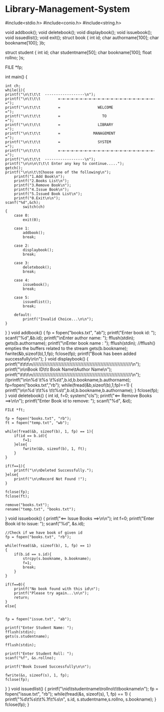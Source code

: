 # Library-Management-System
#include<stdio.h>
#include<conio.h>
#include<string.h>

void addbook();
void deletebook();
void displaybook();
void issuebook();
void issuedlist();
void exit();
struct book
{
	int id;
	char authorname[100];
	char bookname[100];
}b;

struct student
{
	int id;
	char studentname[50];
	char bookname[100];
	float rollno;
}s;

FILE *fp;

int main()
{

	int ch;
	while(1){
	printf("\n\t\t\t  ------------------\n");
    printf("\n\t\t\t        =-=-=-=-=-=-=-=-=-=-=-=-=-=-=-=-=-=-=-=-=-=-=");
    printf("\n\t\t\t        =                 WELCOME                   =");
    printf("\n\t\t\t        =                   TO                      =");
    printf("\n\t\t\t        =                 LIBRARY                   =");
    printf("\n\t\t\t        =               MANAGEMENT                  =");
    printf("\n\t\t\t        =                 SYSTEM                    =");
    printf("\n\t\t\t        =-=-=-=-=-=-=-=-=-=-=-=-=-=-=-=-=-=-=-=-=-=-=");
    printf("\n\t\t\t  ------------------\n");
    printf("\n\n\n\t\t\t Enter any key to continue.....");
    getch();
	printf("\n\n\t\tChoose one of the following\n");
	    printf("1.Add Book\n");
        printf("2.Books List\n");
        printf("3.Remove Book\n");
        printf("4.Issue Book\n");
        printf("5.Issued Book List\n");
        printf("0.Exit\n\n");
    scanf("%d",&ch);
            switch(ch)
	{
        case 0:
            exit(0);

        case 1:
            addbook();
            break;

        case 2:
            displaybook();
            break;

        case 3:
            deletebook();
            break;

        case 4:
            issuebook();
            break;

        case 5:
            issuedlist();
            break;

        default:
            printf("Invalid Choice...\n\n");
    }
}
}
    void addbook()
    {
    	fp = fopen("books.txt", "ab");
    	printf("Enter book id: ");
    	scanf("%d",&b.id);
    	printf("\nEnter author name: ");
    	fflush(stdin);
    	gets(b.authorname);
    	printf("\nEnter book name : ");
    	fflush(stdin);
        //fflush() empties the buffers related to the stream
    	gets(b.bookname);
    	fwrite(&b,sizeof(b),1,fp);
    	fclose(fp);
    	printf("Book has been added successfully\n\n");
	}
	void displaybook()
	{
		printf("\t\t\t\n////////////////////////////////////////////////////////////////\n");
		printf("\n\nBook ID\t\t Book Name\tAuthor Name\n");
		printf("\t\t\t\n////////////////////////////////////////////////////////////////\n");
		//printf("\n\n%d \t%s \t%s\t",b.id,b.bookname,b.authorname);
		fp=fopen("books.txt","rb");
	    while(fread(&b,sizeof(b),1,fp)==1)
	    {
	    	printf("\n\n%d \t\t%s \t\t%s\t",b.id,b.bookname,b.authorname);
		}
		fclose(fp);	
	}
   	void deletebook()
	{
    int id, f=0;
    system("cls");
    printf("<== Remove Books ==>\n\n");
    printf("Enter Book id to remove: ");
    scanf("%d", &id);

    FILE *ft;

    fp = fopen("books.txt", "rb");
    ft = fopen("temp.txt", "wb");

    while(fread(&b, sizeof(b), 1, fp) == 1){
        if(id == b.id){
            f=1;
        }else{
            fwrite(&b, sizeof(b), 1, ft);
        }
    }

    if(f==1){
        printf("\n\nDeleted Successfully.");
    }else{
        printf("\n\nRecord Not Found !");
    }

    fclose(fp);
    fclose(ft);

    remove("books.txt");
    rename("temp.txt", "books.txt");

}
	void issuebook()
	{
	 printf("<== Issue Books ==>\n\n");
     int f=0;
    printf("Enter Book id to issue: ");
    scanf("%d", &s.id);

    //Check if we have book of given id
    fp = fopen("books.txt", "rb");

    while(fread(&b, sizeof(b), 1, fp) == 1)
	{
        if(b.id == s.id){
            strcpy(s.bookname, b.bookname);
            f=1;
            break;
        }
    }

    if(f==0){
        printf("No book found with this id\n");
        printf("Please try again...\n\n");
        return;
    }
    else{
	

    fp = fopen("issue.txt", "ab");

    printf("Enter Student Name: ");
    fflush(stdin);
    gets(s.studentname);

    fflush(stdin);

    printf("Enter Student Roll: ");
    scanf("%f", &s.rollno);

    printf("Book Issued Successfully\n\n");

    fwrite(&s, sizeof(s), 1, fp);
    fclose(fp);
}
}
	void issuedlist()
	{
		printf("\nid\tstudentname\trollno\t\tbookname\n");
	   fp = fopen("issue.txt", "rb");
    while(fread(&s, sizeof(s), 1, fp) == 1)
	{
        printf("%d\t%s\t\t%.1f\t%s\n", s.id, s.studentname,s.rollno, s.bookname);
    }
    fclose(fp);
}
